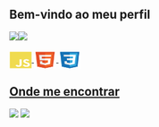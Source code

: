 ## Bem-vindo ao meu perfil 

</div>

<div>
  <a href="https://github.com/luizasantosx">
  <img height="130em" src="https://github-readme-stats.vercel.app/api?username=luizasantosx&show_icons=true&theme=swift&include_all_commits=true&count_private=true"/><img height="130em" src="https://github-readme-stats.vercel.app/api/top-langs/?username=luizasantosx&layout=compact&langs_count=6&theme=swift"/>
    
</div>
<div style="display: inline_block">
  
  <br>
  <img align="center" alt="Js" height="30" width="40" src="https://raw.githubusercontent.com/devicons/devicon/master/icons/javascript/javascript-plain.svg">
  <img align="center" alt="HTML" height="30" width="40" src="https://raw.githubusercontent.com/devicons/devicon/master/icons/html5/html5-original.svg">
  <img align="center" alt="CSS" height="30" width="40" src="https://raw.githubusercontent.com/devicons/devicon/master/icons/css3/css3-original.svg">
 
 <br>
 
## Onde me encontrar
 
<div> 
  
   <a href="https://www.linkedin.com/in/luiza-santos-profissional" target="_blank"><img src="https://img.shields.io/badge/-LinkedIn-%230077B5?style=for-the-badge&logo=linkedin&logoColor=white" target="_blank"></a> 
   <a href = "mailto:luizasantos096@outlook.com"><img src="https://img.shields.io/badge/Microsoft_Outlook-0078D4?style=for-the-badge&logo=microsoft-outlook&logoColor=white" target="_blank"></a>
 
</div>
